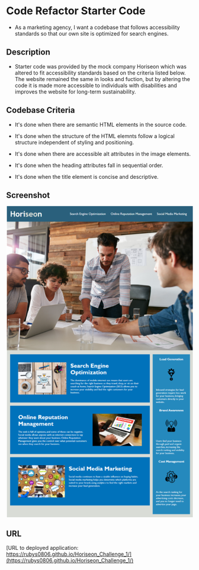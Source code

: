 # Code Refactor Starter Code

* As a marketing agency, I want a codebase that follows accessibility standards
so that our own site is optimized for search engines.

## Description

* Starter code was provided by the mock company Horiseon which was altered to fit accessibility standards based on the criteria listed below. The website remained the same in looks and fuction, but by altering the code it is made more accessible to individuals with disabilities and improves the website for long-term sustainability. 

## Codebase Criteria

* It's done when there are semantic HTML elements in the source code.

* It's done when the structure of the HTML elemnts follow a logical structure independent of styling and positioning. 

* It's done when there are accessible alt attributes in the image elements. 

* It's done when the heading attributes fall in sequential order.

* It's done when the title element is concise and descriptive. 

## Screenshot
![Screenshot image of the final appearence of the website.](./assets/images/Horiseon_Screenshot.png)

## URL
[URL to deployed application: https://rubys0806.github.io/Horiseon_Challenge_1/](https://rubys0806.github.io/Horiseon_Challenge_1/)